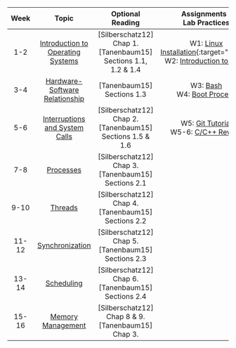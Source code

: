 |  Week |                                          Topic                                          |                           Optional Reading                          |                                                                       Assignments /  <br>Lab Practices                                                                      |
|:-----:|:---------------------------------------------------------------------------------------:|:-------------------------------------------------------------------:|:---------------------------------------------------------------------------------------------------------------------------------------------------------------------------:|
|  1-2  | [Introduction to Operating Systems](/cstopics/programming/operating-systems/0_intro_os) | [Silberschatz12] Chap 1. <br> [Tanenbaum15] Sections 1.1, 1.2 & 1.4 | W1: [Linux Installation](http://lmgtfy.com/?q=installing+ubuntu){:target="blank"} <br> W2: [Introduction to Linux](/cstopics/programming/operating-systems/0_z0_into_linux) |
|  3-4  |    [Hardware-Software Relationship](/cstopics/programming/operating-systems/1_hw-sw)    |                      [Tanenbaum15] Sections 1.3                     |                                                                    W3: [Bash]() <br> W4: [Boot Process]()                                                                   |
|  5-6  |  [Interruptions and System Calls](/cstopics/programming/operating-systems/2_ints_calls) |    [Silberschatz12] Chap 2. <br> [Tanenbaum15] Sections 1.5 & 1.6   |                                                               W5: [Git Tutorial]() <br> W5-6: [C/C++ Review]()                                                              |
|  7-8  |             [Processes](/cstopics/programming/operating-systems/3_processes)            |       [Silberschatz12] Chap 3. <br> [Tanenbaum15] Sections 2.1      |                                                                                                                                                                             |
|  9-10 |               [Threads](/cstopics/programming/operating-systems/4_threads)              |       [Silberschatz12] Chap 4. <br> [Tanenbaum15] Sections 2.2      |                                                                                                                                                                             |
| 11-12 |            [Synchronization](/cstopics/programming/operating-systems/5_sync)            |       [Silberschatz12] Chap 5. <br> [Tanenbaum15] Sections 2.3      |                                                                                                                                                                             |
| 13-14 |            [Scheduling](/cstopics/programming/operating-systems/6_scheduling)           |       [Silberschatz12] Chap 6. <br> [Tanenbaum15] Sections 2.4      |                                                                                                                                                                             |
| 15-16 |          [Memory Management](/cstopics/programming/operating-systems/7_memory)          |       [Silberschatz12] Chap 8 & 9. <br> [Tanenbaum15] Chap 3.       |                                                                                                                                                                             |

